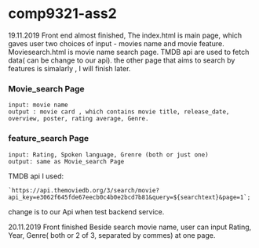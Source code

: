 # comp9321-ass2

19.11.2019
Front end almost finished, The index.html is main page, which gaves user two choices of input - movies name and movie feature. Moviesearch.html is movie name search page. TMDB api are used to fetch data( can be change to our api).
the other page that aims to search by features is simalarly , I will finish later.

### Movie_search Page
    input: movie name
    output : movie card , which contains movie title, release_date, overview, poster, rating average, Genre.
### feature_search Page
    input: Rating, Spoken language, Grenre (both or just one)
    output: same as Movie_search Page

TMDB api I used:
```
`https://api.themoviedb.org/3/search/movie?api_key=e3062f645fde67eecb0c4b0e2bcd7b81&query=${searchtext}&page=1`;
```
 
 change is to our Api when test backend service.

 20.11.2019
 Front finished
 Beside search movie name, user can input Rating, Year, Genre( both or 2 of 3, separated by commes) at one page.
